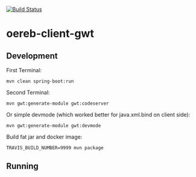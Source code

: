 [![Build Status](https://travis-ci.org/edigonzales/oereb-client-gwt.svg?branch=master)](https://travis-ci.org/edigonzales/oereb-client-gwt)

# oereb-client-gwt

## Development

First Terminal:
```
mvn clean spring-boot:run
```

Second Terminal:
```
mvn gwt:generate-module gwt:codeserver
```

Or simple devmode (which worked better for java.xml.bind on client side):
```
mvn gwt:generate-module gwt:devmode 
```

Build fat jar and docker image:
```
TRAVIS_BUILD_NUMBER=9999 mvn package
```

## Running

